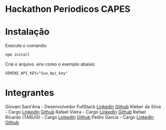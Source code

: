 # Hackathon Periodicos CAPES

# Instalação

Execute o comando:

```bash
npm install
```

Crie o arquivo .env como o exemplo abaixo:

```
GEMINI_API_KEY="Sua_Api_key"
```

# Integrantes

Giovani Sant'Ana - Desenvolvedor FullStack [LinkedIn](https://www.linkedin.com/in/giovani-sant-ana/) [Github](https://github.com/Giovani-SantAna-Pedroso)
Kleber da Silva - Cargo [LinkedIn](https://www.linkedin.com/in/kleberdasilva-/) [Github](https://github.com/klebers022)
Rafael Vieira - Cargo [LinkedIn](https://www.linkedin.com/in/rafaelrvs/) [Github](https://github.com/rafaelrvs)
Rafael Ricardo (TARUG) - Cargo [LinkedIn](https://www.linkedin.com/in/tarug/) [Github](#)
Pedro Garcia - Cargo [LinkedIn](https://www.linkedin.com/in/pedro-garcia-6837a7266/) [Github](https://github.com/PedroGS13876)
